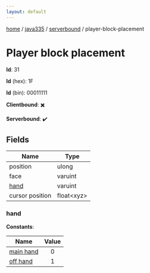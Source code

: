 ```yaml
---
layout: default
---
```


[home](/)  /  [java335](/protocol/java335)  /  [serverbound](/protocol/java335/serverbound)  /  player-block-placement

# Player block placement

**Id**: 31

**Id** (hex): 1F

**Id** (bin): 00011111

**Clientbound**: ✖️

**Serverbound**: ✔️

## Fields

Name | Type
---|---
position | ulong
face | varuint
[hand](#hand) | varuint
cursor position | float&lt;xyz&gt;

### hand

**Constants**:

Name | Value
---|:---:
[main hand](hand_main-hand) | 0
[off hand](hand_off-hand) | 1
